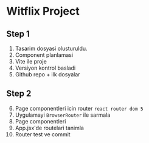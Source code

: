 # Witflix Project

## Step 1

1. Tasarim dosyasi olusturuldu. 
2. Component planlamasi
3. Vite ile proje 
4. Versiyon kontrol basladi
5. Github repo + ilk dosyalar 

## Step 2
6. Page componentleri icin router `react router dom 5`
7. Uygulamayi `BrowserRouter` ile sarmala
8. Page componentleri
9. App.jsx'de routelari tanimla
10. Router test ve commit 

